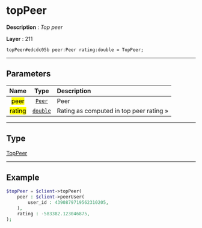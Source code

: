 # topPeer

**Description** : *Top peer*

**Layer** : 211

```tl
topPeer#edcdc05b peer:Peer rating:double = TopPeer;
```

---

## Parameters

| Name | Type | Description |
| :---: | :---: | :--- |
| <mark>peer</mark> | [`Peer`](type/Peer) | Peer |
| <mark>rating</mark> | [`double`](type/double) | Rating as computed in top peer rating » |

---

## Type

[TopPeer](type/TopPeer)

---

## Example

```php
$topPeer = $client->topPeer(
	peer : $client->peerUser(
		user_id : 4390879719562310205,
	),
	rating : -583382.123046875,
);
```
